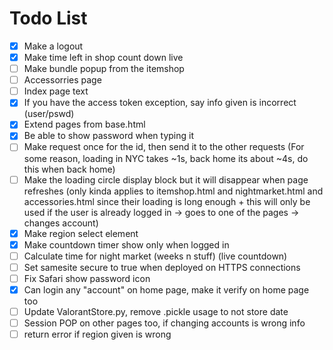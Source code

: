 # Todo List

- [x] Make a logout
- [x] Make time left in shop count down live
- [ ] Make bundle popup from the itemshop
- [ ] Accessorries page
- [ ] Index page text
- [x] If you have the access token exception, say info given is incorrect (user/pswd)
- [x] Extend pages from base.html
- [x] Be able to show password when typing it
- [ ] Make request once for the id, then send it to the other requests (For some reason, loading in NYC takes ~1s, back home its about ~4s, do this when back home)
- [ ] Make the loading circle display block but it will disappear when page refreshes (only kinda applies to itemshop.html and nightmarket.html and accessories.html since their loading is long enough + this will only be used if the user is already logged in -> goes to one of the pages -> changes account)
- [x] Make region select element
- [x] Make countdown timer show only when logged in
- [ ] Calculate time for night market (weeks n stuff) (live countdown) 
- [ ] Set samesite secure to true when deployed on HTTPS connections
- [ ] Fix Safari show password icon
- [x] Can login any "account" on home page, make it verify on home page too
- [ ] Update ValorantStore.py, remove .pickle usage to not store date
- [ ] Session POP on other pages too, if changing accounts is wrong info
- [ ] return error if region given is wrong